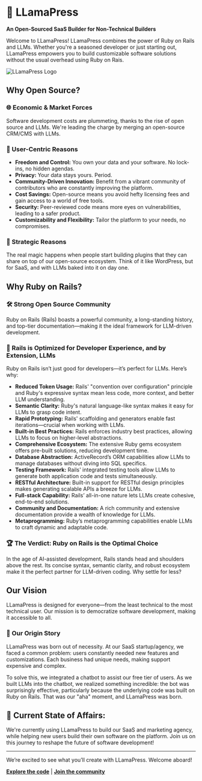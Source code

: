 # 🦙 LLamaPress

**An Open-Sourced SaaS Builder for Non-Technical Builders**

Welcome to LLamaPress! LLamaPress combines the power of Ruby on Rails and LLMs. Whether you're a seasoned developer or just starting out, LLamaPress empowers you to build customizable software solutions without the usual overhead using Ruby on Rais.

![LLamaPress Logo](https://service-jobs-images.s3.us-east-2.amazonaws.com/7rl98t1weu387r43il97h6ipk1l7)

## Why Open Source?

### 🌐 Economic & Market Forces
Software development costs are plummeting, thanks to the rise of open source and LLMs. We're leading the charge by merging an open-source CRM/CMS with LLMs.

### 👤 User-Centric Reasons
- **Freedom and Control:** You own your data and your software. No lock-ins, no hidden agendas.
- **Privacy:** Your data stays yours. Period.
- **Community-Driven Innovation:** Benefit from a vibrant community of contributors who are constantly improving the platform.
- **Cost Savings:** Open-source means you avoid hefty licensing fees and gain access to a world of free tools.
- **Security:** Peer-reviewed code means more eyes on vulnerabilities, leading to a safer product.
- **Customizability and Flexibility:** Tailor the platform to your needs, no compromises.

### 🚀 Strategic Reasons
The real magic happens when people start building plugins that they can share on top of our open-source ecosystem. Think of it like WordPress, but for SaaS, and with LLMs baked into it on day one.

## Why Ruby on Rails?

### 🛠 Strong Open Source Community
Ruby on Rails (Rails) boasts a powerful community, a long-standing history, and top-tier documentation—making it the ideal framework for LLM-driven development.

### 🎯 Rails is Optimized for Developer Experience, and by Extension, LLMs
Ruby on Rails isn’t just good for developers—it’s perfect for LLMs. Here’s why:

- **Reduced Token Usage:** Rails' "convention over configuration" principle and Ruby's expressive syntax mean less code, more context, and better LLM understanding.
- **Semantic Clarity:** Ruby's natural language-like syntax makes it easy for LLMs to grasp code intent.
- **Rapid Prototyping:** Rails' scaffolding and generators enable fast iterations—crucial when working with LLMs.
- **Built-in Best Practices:** Rails enforces industry best practices, allowing LLMs to focus on higher-level abstractions.
- **Comprehensive Ecosystem:** The extensive Ruby gems ecosystem offers pre-built solutions, reducing development time.
- **Database Abstraction:** ActiveRecord’s ORM capabilities allow LLMs to manage databases without diving into SQL specifics.
- **Testing Framework:** Rails' integrated testing tools allow LLMs to generate both application code and tests simultaneously.
- **RESTful Architecture:** Built-in support for RESTful design principles makes generating scalable APIs a breeze for LLMs.
- **Full-stack Capability:** Rails’ all-in-one nature lets LLMs create cohesive, end-to-end solutions.
- **Community and Documentation:** A rich community and extensive documentation provide a wealth of knowledge for LLMs.
- **Metaprogramming:** Ruby’s metaprogramming capabilities enable LLMs to craft dynamic and adaptable code.

### 🏆 The Verdict: Ruby on Rails is the Optimal Choice
In the age of AI-assisted development, Rails stands head and shoulders above the rest. Its concise syntax, semantic clarity, and robust ecosystem make it the perfect partner for LLM-driven coding. Why settle for less?

## Our Vision

LLamaPress is designed for everyone—from the least technical to the most technical user. Our mission is to democratize software development, making it accessible to all.

### 🌱 Our Origin Story
LLamaPress was born out of necessity. At our SaaS startup/agency, we faced a common problem: users constantly needed new features and customizations. Each business had unique needs, making support expensive and complex.

To solve this, we integrated a chatbot to assist our free tier of users. As we built LLMs into the chatbot, we realized something incredible: the bot was surprisingly effective, particularly because the underlying code was built on Ruby on Rails. That was our "aha" moment, and LLamaPress was born.

## 🏁 Current State of Affairs:

We're currently using LLamaPress to build our SaaS and marketing agency, while helping new users build their own software on the platform. Join us on this journey to reshape the future of software development!

---

We’re excited to see what you’ll create with LLamaPress. Welcome aboard!

**[Explore the code](#)** | **[Join the community](#)**